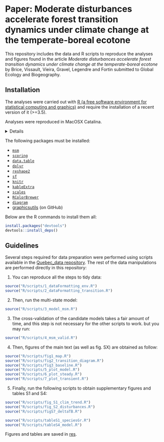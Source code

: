 # Paper: Moderate disturbances accelerate forest transition dynamics under climate change at the temperate-boreal ecotone

This repository includes the data and R scripts to reproduce the analyses and figures found in the article *Moderate disturbances accelerate forest transition dynamics under climate change at the temperate-boreal ecotone* by Brice, Vissault, Vieira, Gravel, Legendre and Fortin submitted to Global Ecology and Biogeography.

## Installation

The analyses were carried out with [R (a free software environment for statistical computing and graphics)](https://www.r-project.org/) and require the installation of a recent version of it (>=3.5).

Analyses were reproduced in MacOSX Catalina.

<details>
R version 3.6.1 (2019-07-05)
Platform: x86_64-apple-darwin19.0.0 (64-bit)
Running under: macOS Catalina 10.15.1

Matrix products: default
BLAS:   /System/Library/Frameworks/Accelerate.framework/Versions/A/Frameworks/vecLib.framework/Versions/A/libBLAS.dylib
LAPACK: /usr/local/Cellar/openblas/0.3.7/lib/libopenblasp-r0.3.7.dylib

locale:
[1] en_CA.UTF-8/en_CA.UTF-8/en_CA.UTF-8/C/en_CA.UTF-8/en_CA.UTF-8

attached base packages:
[1] stats     graphics  grDevices utils     datasets  methods   base     

other attached packages:
 [1] scoring_0.6            latex2exp_0.4.0        kableExtra_1.1.0      
 [4] knitr_1.25             sf_0.8-0               reshape2_1.4.3        
 [7] dplyr_0.8.3            data.table_1.12.6      RColorBrewer_1.1-2    
[10] scales_1.0.0           graphicsutils_1.4.9000 diagram_1.6.4         
[13] shape_1.4.4            msm_1.6.7             

loaded via a namespace (and not attached):
 [1] tidyselect_0.2.5   xfun_0.10          purrr_0.3.3        splines_3.6.1     
 [5] lattice_0.20-38    colorspace_1.4-1   vctrs_0.2.0        expm_0.999-4      
 [9] viridisLite_0.3.0  htmltools_0.4.0    survival_2.44-1.1  rlang_0.4.1       
[13] e1071_1.7-2        pillar_1.4.2       glue_1.3.1         DBI_1.0.0         
[17] plyr_1.8.4         stringr_1.4.0      munsell_0.5.0      rvest_0.3.5       
[21] mvtnorm_1.0-11     evaluate_0.14      class_7.3-15       Rcpp_1.0.2        
[25] KernSmooth_2.23-15 readr_1.3.1        backports_1.1.5    classInt_0.4-2    
[29] webshot_0.5.1      hms_0.5.2          digest_0.6.22      stringi_1.4.3     
[33] grid_3.6.1         tools_3.6.1        magrittr_1.5       tibble_2.1.3      
[37] crayon_1.3.4       pkgconfig_2.0.3    zeallot_0.1.0      Matrix_1.2-17     
[41] xml2_1.2.2         assertthat_0.2.1   rmarkdown_1.16     httr_1.4.1        
[45] rstudioapi_0.10    R6_2.4.0           units_0.6-5        compiler_3.6.1
</details>

The following packages must be installed:

- [`msm`](https://CRAN.R-project.org/package=msm)
- [`scoring`](https://CRAN.R-project.org/package=scoring)
- [`data.table`](https://CRAN.R-project.org/package=data.table)
- [`dplyr`](https://CRAN.R-project.org/package=dplyr)
- [`reshape2`](https://CRAN.R-project.org/package=reshape2)
- [`sf`](https://CRAN.R-project.org/package=sf)
- [`knitr`](https://CRAN.R-project.org/package=knitr)
- [`kableExtra`](https://CRAN.R-project.org/package=kableExtra)
- [`scales`](https://CRAN.R-project.org/package=scales)
- [`RColorBrewer`](https://CRAN.R-project.org/package=RColorBrewer)
- [`diagram`](https://CRAN.R-project.org/package=diagram)
- [graphicsutils](https://github.com/inSileco/graphicsutils) (on GitHub)

Below are the R commands to install them all:

```R
install.packages("devtools")
devtools::install_deps()
```



## Guidelines

Several steps required for data preparation were performed using scripts
available in the [Quebec_data
repository](https://github.com/mhBrice/Quebec_data). The rest of the data
manipulations are performed directly in this repository:

1. You can reproduce all the steps to tidy data:

```R
source("R/scripts/1_dataFormatting_env.R")
source("R/scripts/2_dataFormatting_transition.R")
```

2. Then, run the multi-state model:

```R
source("R/scripts/3_model_msm.R")
```

3. The cross-validation of the candidate models takes a fair amount of time, and this step is not necessary for the other scripts to work. but you may run:

```R
source("R/scripts/4_msm_valid.R")
```

4. Then, figures of the main text (as well as fig. SX) are obtained as follow:

```R
source("R/scripts/fig1_map.R")
source("R/scripts/fig2_transition_diagram.R")
source("R/scripts/fig3_baseline.R")
source("R/scripts/5_plot_model.R")
source("R/scripts/6_plot_steady.R")
source("R/scripts/7_plot_transient.R")
```

5. Finally, run the following scripts to obtain supplementary figures and tables S1 and S4:

```R
source("R/scripts/fig_S1_clim_trend.R")
source("R/scripts/fig_S2_disturbances.R")
source("R/scripts/figS7_deltaTB.R")

source("R/scripts/tableS1_speciesGr.R")
source("R/scripts/tableS4_model.R")
```

Figures and tables are saved in [res](https://github.com/mhBrice/transition/tree/master/res).
